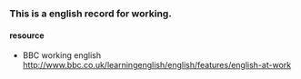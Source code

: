 ### This is a english record for working.

#### resource
* BBC working english http://www.bbc.co.uk/learningenglish/english/features/english-at-work
